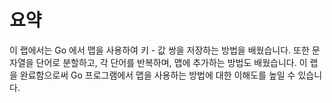 # 요약

이 랩에서는 Go 에서 맵을 사용하여 키 - 값 쌍을 저장하는 방법을 배웠습니다. 또한 문자열을 단어로 분할하고, 각 단어를 반복하며, 맵에 추가하는 방법도 배웠습니다. 이 랩을 완료함으로써 Go 프로그램에서 맵을 사용하는 방법에 대한 이해도를 높일 수 있습니다.
